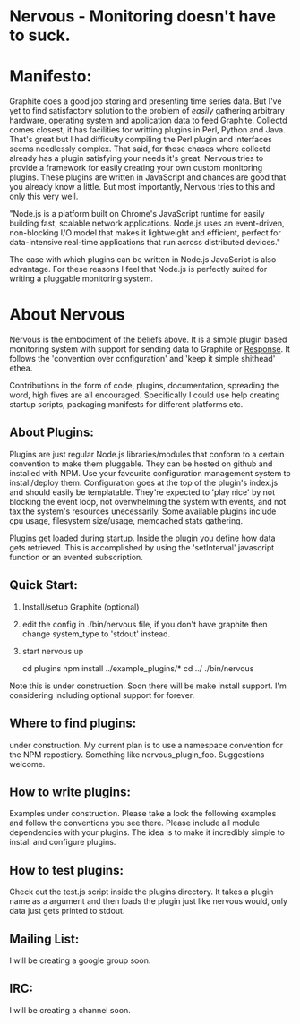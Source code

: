 # Nervous - Monitoring doesn't have to suck.

# Manifesto:

Graphite does a good job storing and presenting time series data. But I've yet to find satisfactory solution to the problem of *easily* gathering arbitrary hardware, operating system and application data to feed Graphite. Collectd comes closest, it has facilities for writting plugins in Perl, Python and Java. That's great but I had difficulty compiling the Perl plugin and interfaces seems needlessly complex. That said, for those chases where collectd already has a plugin satisfying your needs it's great. Nervous tries to provide a framework for easily creating your own custom monitoring plugins. These plugins are written in JavaScript and chances are good that you already know a little. But most importantly, Nervous tries to this and only this very well. 

"Node.js is a platform built on Chrome's JavaScript runtime for easily building fast, scalable network applications. Node.js uses an event-driven, non-blocking I/O model that makes it lightweight and efficient, perfect for data-intensive real-time applications that run across distributed devices."

The ease with which plugins can be written in Node.js JavaScript is also advantage.  For these reasons I feel that Node.js is perfectly suited for writing a pluggable monitoring system.  

# About Nervous

Nervous is the embodiment of the beliefs above. It is a simple plugin based monitoring system with support for sending data to Graphite or [Response](https://github.com/gflarity/response). It follows the 'convention over configuration' and 'keep it simple shithead' ethea.

Contributions in the form of code, plugins, documentation, spreading the word, high fives are all encouraged. Specifically I could use help creating startup scripts, packaging manifests for different platforms etc. 

## About Plugins: 

Plugins are just regular Node.js libraries/modules that conform to a certain convention to make them pluggable. They can be hosted on github and installed with NPM. Use your favourite configuration management system to install/deploy them. Configuration goes at the top of the plugin's index.js and should easily be templatable. They're expected to 'play nice' by not blocking the event loop, not overwhelming the system with events, and not tax the system's resources unecessarily. Some available plugins include cpu usage, filesystem size/usage,  memcached stats gathering. 

Plugins get loaded during startup. Inside the plugin you define how data gets retrieved. This is accomplished by using the 'setInterval' javascript function or an evented subscription.  


## Quick Start:

1) Install/setup Graphite (optional)

2) edit the config in ./bin/nervous file, if you don't have graphite then change system_type to 'stdout' instead.

3) start nervous up

   	 cd plugins
	 npm install ../example_plugins/*
	 cd ../
	 ./bin/nervous

Note this is under construction. Soon there will be make install support. I'm considering including optional support for forever. 

## Where to find plugins:

under construction. My current plan is to use a namespace convention for the NPM repostiory. Something like nervous_plugin_foo. Suggestions welcome. 


## How to write plugins:

Examples under construction. Please take a look the following examples and follow the conventions you see there. 
Please include all module dependencies with your plugins. The idea is to make it incredibly simple to install and configure plugins. 


## How to test plugins:

Check out the test.js script inside the plugins directory. It takes a plugin name as a argument and then loads the plugin just like nervous would, only data just gets printed to stdout.


## Mailing List:

I will be creating a google group soon.


## IRC:

I will be creating a channel soon.












